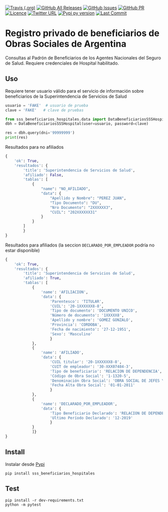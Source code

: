 [![Travis (.org)](https://img.shields.io/travis/cluster311/sss-beneficiarios?style=for-the-badge)](https://pypi.org/project/sss-beneficiarios-hospitales/)
[![GitHub All Releases](https://img.shields.io/github/downloads/cluster311/sss-beneficiarios/total?style=for-the-badge)](https://github.com/cluster311/sss-beneficiarios/releases)
[![GitHub Issues](https://img.shields.io/github/issues/cluster311/sss-beneficiarios?style=for-the-badge)](https://github.com/cluster311/sss-beneficiarios/issues)
[![GitHub PR](https://img.shields.io/github/issues-pr/cluster311/sss-beneficiarios?style=for-the-badge)](https://github.com/cluster311/sss-beneficiarios/pulls)
[![Licence](https://img.shields.io/github/license/cluster311/sss-beneficiarios?style=for-the-badge)](https://github.com/cluster311/sss-beneficiarios/blob/master/LICENSE)
[![Twitter URL](https://img.shields.io/twitter/url?style=for-the-badge&url=https%3A%2F%2Ftwitter.com%2Fcluster311)](https://twitter.com/cluster311)
[![Pypi py version](https://img.shields.io/pypi/pyversions/sss-beneficiarios-hospitales?style=for-the-badge)](https://pypi.org/project/sss-beneficiarios-hospitales/)
[![Last Commit](https://img.shields.io/github/last-commit/cluster311/sss-beneficiarios?style=for-the-badge)](https://github.com/cluster311/sss-beneficiarios/commits/master)
# Registro privado de beneficiarios de Obras Sociales de Argentina

Consultas al Padrón de Beneficiarios de los Agentes Nacionales del Seguro de Salud. Requiere credenciales de Hospital habilitado.

## Uso

Requiere tener usuario válido para el servicio de información sobre beneficiarios de 
la Superintendencia de Servicios de Salud

``` python
usuario = 'FAKE'  # usuario de prueba
clave = 'FAKE'   # clave de pruebas

from sss_beneficiarios_hospitales.data import DataBeneficiariosSSSHospital
dbh = DataBeneficiariosSSSHospital(user=usuario, password=clave)

res = dbh.query(dni='99999999')
print(res)
```

Resultados para no afiliados

``` python
{
    'ok': True, 
    'resultados': {
        'title': 'Superintendencia de Servicios de Salud',
        'afiliado': False,
        'tablas': [
            {
                "name": "NO_AFILIADO",
                "data": {
                    "Apellido y Nombre": "PEREZ JUAN",
                    "Tipo Documento": "DU",
                    "Nro Documento": "2XXXXXX3",
                    "CUIL": "202XXXXXX31"
                }
            }
        ]
        }
}
```

Resultados para afiliados (la seccion `DECLARADO_POR_EMPLEADOR` podría no estar disponible)

``` python
{
    'ok': True, 
    'resultados': {
        'title': 'Superintendencia de Servicios de Salud', 
        'afiliado': True, 
        'tablas': [
            {
                'name': 'AFILIACION', 
                'data': {
                    'Parentesco': 'TITULAR', 
                    'CUIL': '20-1XXXXXX8-8', 
                    'Tipo de documento': 'DOCUMENTO UNICO', 
                    'Número de documento': '1XXXXX8', 
                    'Apellido y nombre': 'GOMEZ GONZALO', 
                    'Provincia': 'CORDOBA', 
                    'Fecha de nacimiento': '27-12-1951', 
                    'Sexo': 'Masculino'
                    }
            }, 
            {
                'name': 'AFILIADO', 
                'data': {
                    'CUIL titular': '20-1XXXXXX8-8', 
                    'CUIT de empleador': '30-XXX07484-3', 
                    'Tipo de beneficiario': 'RELACION DE DEPENDENCIA', 
                    'Código de Obra Social': '1-1320-5', 
                    'Denominación Obra Social': 'OBRA SOCIAL DE JEFES Y OFICIALES NAVALES DE RADIOCOMUNICACIONES', 
                    'Fecha Alta Obra Social': '01-01-2011'
                    }
            }, 
            {
                'name': 'DECLARADO_POR_EMPLEADOR', 
                'data': {
                    'Tipo Beneficiario Declarado': 'RELACION DE DEPENDENCIA (DDJJ SIJP)', 
                    'Ultimo Período Declarado': '12-2019'
                    }
            }
            ]}
}
```


## Install

Instalar desde [Pypi](https://pypi.org/project/sss-beneficiarios-hospitales/)

```
pip install sss_beneficiarios_hospitales
```

## Test

```
pip install -r dev-requirements.txt
python -m pytest
```